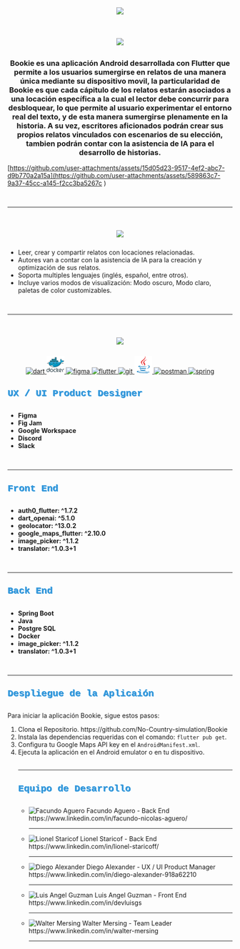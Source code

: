 
<div align="center">
  <img src="https://res.cloudinary.com/dlixnwuhi/image/upload/v1732772754/butcj4w4aqg5emtfqo4k.webp" />
</div>


<h1 align="center">
    <img src="https://readme-typing-svg.herokuapp.com/?font=Righteous&size=30&center=true&vCenter=true&width=500&height=70&duration=4000&lines=Sumergete+en+los+relatos;+Lee+y+escribe+como+nunca+antes!;" />
</h1>

<h3 align="center">Bookie es una aplicación Android desarrollada con Flutter que permite a los usuarios sumergirse en relatos de una manera única mediante su dispositivo movil, la particularidad de Bookie es que cada cápitulo de los relatos estarán asociados a una locación específica a la cual el lector debe concurrir para desbloquear, lo que permite al usuario experimentar el entorno real del texto, y de esta manera sumergirse plenamente en la historia. A su vez, escritores aficionados podrán crear sus propios relatos vinculados con escenarios de su elección, tambien podrán contar con la asistencia de IA para el desarrollo de historias.</h3>



[https://github.com/user-attachments/assets/15d05d23-9517-4ef2-abc7-d9b770a2a15a](https://github.com/user-attachments/assets/589863c7-9a37-45cc-a145-f2cc3ba5267c
)




<br/>
<hr/>

<h1 align="center">
    <img src="https://readme-typing-svg.herokuapp.com/?font=Righteous&size=30&center=true&vCenter=true&width=500&height=70&duration=4000&lines=Características;" />
</h1>

<ul>
    <li>Leer, crear y compartir relatos con locaciones relacionadas.
    </li>
    <li>
          Autores van a contar con la asistencia de IA para la creación y optimización de sus relatos.
    </li>
    <li>Soporta multiples lenguajes (inglés, español, entre otros).</li>
    <li>
          Incluye varios modos de visualización: Modo oscuro, Modo claro, paletas de color customizables.
    </li>
</ul>

<br/>
<hr/>

<h1 align="center">
    <img src="https://readme-typing-svg.herokuapp.com/?font=Righteous&size=30&center=true&vCenter=true&width=500&height=70&duration=4000&lines=Dependencias;Tecnologías" />
</h1>

<p align="center"> <a href="https://dart.dev" target="_blank" rel="noreferrer"> <img src="https://www.vectorlogo.zone/logos/dartlang/dartlang-icon.svg" alt="dart" width="40" height="40"/> </a> <a href="https://www.docker.com/" target="_blank" rel="noreferrer"> <img src="https://raw.githubusercontent.com/devicons/devicon/master/icons/docker/docker-original-wordmark.svg" alt="docker" width="40" height="40"/> </a> <a href="https://www.figma.com/" target="_blank" rel="noreferrer"> <img src="https://www.vectorlogo.zone/logos/figma/figma-icon.svg" alt="figma" width="40" height="40"/> </a> <a href="https://flutter.dev" target="_blank" rel="noreferrer"> <img src="https://www.vectorlogo.zone/logos/flutterio/flutterio-icon.svg" alt="flutter" width="40" height="40"/> </a> <a href="https://git-scm.com/" target="_blank" rel="noreferrer"> <img src="https://www.vectorlogo.zone/logos/git-scm/git-scm-icon.svg" alt="git" width="40" height="40"/> </a> <a href="https://www.java.com" target="_blank" rel="noreferrer"> <img src="https://raw.githubusercontent.com/devicons/devicon/master/icons/java/java-original.svg" alt="java" width="40" height="40"/> </a> <a href="https://postman.com" target="_blank" rel="noreferrer"> <img src="https://www.vectorlogo.zone/logos/getpostman/getpostman-icon.svg" alt="postman" width="40" height="40"/> </a> <a href="https://spring.io/" target="_blank" rel="noreferrer"> <img src="https://www.vectorlogo.zone/logos/springio/springio-icon.svg" alt="spring" width="40" height="40"/> </a> </p>

<div style="font-family: 'Courier New'; color: #3498db; text-shadow: 1px 1px">
  <h2 style="color: #3498db; text-shadow: 1px 1px">UX / UI Product Designer<h2>
</div>

<ul>
    <li><strong>Figma</strong></li>
    <li><strong>Fig Jam</strong></li>
    <li><strong> Google Workspace</strong></li>
    <li><strong>Discord</strong></li>
    <li><strong>Slack</strong></li>
    
</ul>

<br/>
<hr/>

<div style="font-family: 'Courier New'; color: #3498db; text-shadow: 1px 1px">
  <h2 style="color: #3498db; text-shadow: 1px 1px">Front End<h2>
</div>


<ul>
    <li><strong>auth0_flutter: ^1.7.2</strong></li>
    <li><strong>dart_openai: ^5.1.0</strong></li>
    <li><strong>geolocator: ^13.0.2</strong></li>
    <li><strong>google_maps_flutter: ^2.10.0</strong></li>
    <li><strong>image_picker: ^1.1.2</strong></li>
    <li><strong>translator: ^1.0.3+1</strong></li>
</ul>

<br/>
<hr/>

<div style="font-family: 'Courier New'; color: #3498db; text-shadow: 1px 1px">
  <h2 style="color: #3498db; text-shadow: 1px 1px">Back End<h2>
</div>

<ul>
    <li><strong>Spring Boot</strong></li>
    <li><strong>Java</strong></li>
    <li><strong>Postgre SQL</strong></li>
    <li><strong>Docker</strong></li>
    <li><strong>image_picker: ^1.1.2</strong></li>
    <li><strong>translator: ^1.0.3+1</strong></li>
</ul>

<br/>
<hr/>

<div style="font-family: 'Courier New'; color: #3498db; text-shadow: 1px 1px">
  <h2 style="color: #3498db; text-shadow: 1px 1px">Despliegue de la Aplicaión<h2>
</div>
      <p>Para iniciar la aplicación Bookie, sigue estos pasos:</p>
      <ol>
        <li>Clona el Repositorio. https://github.com/No-Country-simulation/Bookie </li>
        <li>
          Instala las dependencias requeridas con el comando:
          <code>flutter pub get</code>.
        </li>
        <li>
          Configura tu Google Maps API key en el
          <code>AndroidManifest.xml</code>.
        </li>
        <li>Ejecuta la aplicación en el Android emulator o en tu dispositivo.</li>

<br/>
<hr/>

<div style="font-family: 'Courier New'; color: #3498db; text-shadow: 1px 1px">
  <h2 style="color: #3498db; text-shadow: 1px 1px">Equipo de Desarrollo<h2>
</div>

<ul>
  <li>
    <a><img src="https://media.licdn.com/dms/image/v2/D4D35AQEqJ2VK0HF5ug/profile-framedphoto-shrink_800_800/profile-framedphoto-shrink_800_800/0/1703603356509?e=1734454800&v=beta&t=reBTbmmE5g0zrTmdXHlpz8ycXGF1AGlAO9x-kjtWGj0" alt="Facundo Aguero" width="70" height="70"/></a> Facundo Aguero - Back End <br/>
    https://www.linkedin.com/in/facundo-nicolas-aguero/
    <hr/>
  </li>
  <li>
    <a><img src="https://media.licdn.com/dms/image/v2/D4E03AQFYiRx_d7ttow/profile-displayphoto-shrink_800_800/profile-displayphoto-shrink_800_800/0/1668836994983?e=1739404800&v=beta&t=yiYWhsY3v--QkQo7ua_UW7H4sE2Uq-rGYinb0FlfGCI" alt="Lionel Staricof" width="70" height="70"/></a> Lionel Staricof - Back End <br/>
    https://www.linkedin.com/in/lionel-staricoff/
    <hr/>
  </li>
  <li>
    <a><img src="https://media.licdn.com/dms/image/v2/D4E35AQFZA4i6DFRHIg/profile-framedphoto-shrink_800_800/profile-framedphoto-shrink_800_800/0/1718649750555?e=1734454800&v=beta&t=erzplmoxhCowpWgfOEY6Hg2q2gUK-_sOelswZAEtuaM" alt="Diego Alexander" width="70" height="70"/></a> Diego Alexander - UX / UI Product Manager <br/>
    https://www.linkedin.com/in/diego-alexander-918a62210
    <hr/>
  </li>
  <li>
    <a><img src="https://media.licdn.com/dms/image/v2/D4E35AQH5Ycy6V67tuA/profile-framedphoto-shrink_800_800/profile-framedphoto-shrink_800_800/0/1692030780622?e=1734454800&v=beta&t=-UltIuV7Thl8zSEoky4AHKRb3NtwkOJaC5t2Hm2K3M4" alt="Luis Angel Guzman" width="70" height="70"/></a> Luis Angel Guzman - Front End <br/>
    https://www.linkedin.com/in/devluisgs
    <hr/>
  </li>
  <li>
    <a><img src="https://media.licdn.com/dms/image/v2/D4D35AQHlyiKX4qXMcw/profile-framedphoto-shrink_400_400/profile-framedphoto-shrink_400_400/0/1723782951740?e=1734454800&v=beta&t=vUyKvCp--UqdviKX0zFt71-TdyFjRhhNvn-x8Xei8kc" alt="Walter Mersing" width="70" height="70"/></a> Walter Mersing - Team Leader <br/>
    https://www.linkedin.com/in/walter-mersing
    <hr/>
  </li>
</ul>
